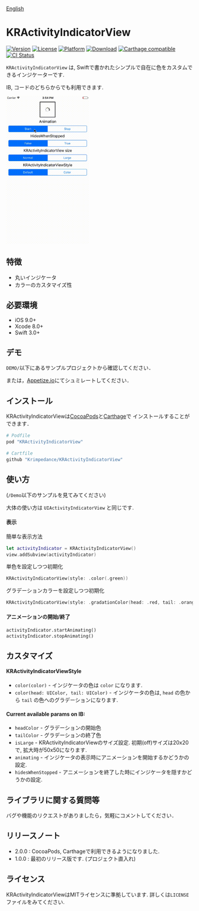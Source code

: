 [English](./README.md)

# KRActivityIndicatorView

[![Version](https://img.shields.io/cocoapods/v/KRActivityIndicatorView.svg?style=flat)](http://cocoapods.org/pods/KRActivityIndicatorView)
[![License](https://img.shields.io/cocoapods/l/KRActivityIndicatorView.svg?style=flat)](http://cocoapods.org/pods/KRActivityIndicatorView)
[![Platform](https://img.shields.io/cocoapods/p/KRActivityIndicatorView.svg?style=flat)](http://cocoapods.org/pods/KRActivityIndicatorView)
[![Download](https://img.shields.io/cocoapods/dt/KRActivityIndicatorView.svg?style=flat)](http://cocoapods.org/pods/KRActivityIndicatorView)
[![Carthage compatible](https://img.shields.io/badge/Carthage-compatible-4BC51D.svg?style=flat)](https://github.com/Carthage/Carthage)
[![CI Status](http://img.shields.io/travis/krimpedance/KRActivityIndicatorView.svg?style=flat)](https://travis-ci.org/krimpedance/KRActivityIndicatorView)

`KRActivityIndicatorView` は, Swiftで書かれたシンプルで自在に色をカスタムできるインジケーターです.

IB, コードのどちらからでも利用できます.

<img src="./Resources/demo.gif" height=400>

## 特徴
- 丸いインジケータ
- カラーのカスタマイズ性

## 必要環境
- iOS 9.0+
- Xcode 8.0+
- Swift 3.0+

## デモ
`DEMO/`以下にあるサンプルプロジェクトから確認してください．

または，[Appetize.io](https://appetize.io/app/v73ez7gvuzzuhxecu4zqv4em0r)にてシュミレートしてください．

## インストール
KRActivityIndicatorViewは[CocoaPods](http://cocoapods.org)と[Carthage](https://github.com/Carthage/Carthage)で
インストールすることができます．

```ruby
# Podfile
pod "KRActivityIndicatorView"
```

```ruby
# Cartfile
github "Krimpedance/KRActivityIndicatorView"
```

## 使い方
(`/Demo`以下のサンプルを見てみてください)

大体の使い方は `UIActivityIndicatorView` と同じです.

#### 表示

簡単な表示方法

```swift
let activityIndicator = KRActivityIndicatorView()
view.addSubview(activityIndicator)
```

単色を設定しつつ初期化

```swift
KRActivityIndicatorView(style: .color(.green))
```

グラデーションカラーを設定しつつ初期化

```swift
KRActivityIndicatorView(style: .gradationColor(head: .red, tail: .orange))
```

#### アニメーションの開始/終了

```
activityIndicator.startAnimating()
activityIndicator.stopAnimating()
```

## カスタマイズ

#### KRActivityIndicatorViewStyle

* `color(color)` - インジケータの色は `color` になります.
* `color(head: UIColor, tail: UIColor)` - インジケータの色は, `head` の色から `tail` の色へのグラデーションになります.

#### Current available params on IB:
* `headColor` - グラデーションの開始色
* `tailColor` - グラデーションの終了色
* `isLarge` - KRActivityIndicatorViewのサイズ設定. 初期(off)サイズは20x20で, 拡大時が50x50になります.
* `animating` - インジケータの表示時にアニメーションを開始するかどうかの設定.
* `hidesWhenStopped` - アニメーションを終了した時にインジケータを隠すかどうかの設定.

## ライブラリに関する質問等
バグや機能のリクエストがありましたら，気軽にコメントしてください．

## リリースノート
- 2.0.0 : CocoaPods, Carthageで利用できるようになりました.
- 1.0.0 : 最初のリリース版です. (プロジェクト直入れ)

## ライセンス
KRActivityIndicatorViewはMITライセンスに準拠しています.
詳しくは`LICENSE`ファイルをみてください.
